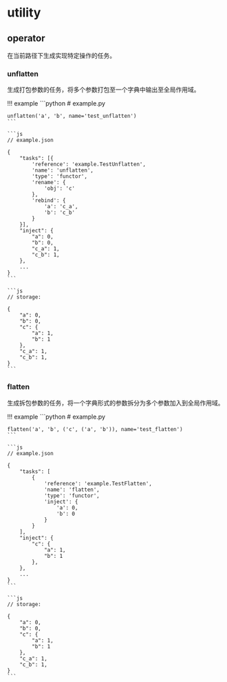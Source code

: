 # utility

## operator

在当前路径下生成实现特定操作的任务。

### unflatten

生成打包参数的任务，将多个参数打包至一个字典中输出至全局作用域。

!!! example
    ```python
    # example.py

    unflatten('a', 'b', name='test_unflatten')
    ```

    ```js
    // example.json

    {
        "tasks": [{
            'reference': 'example.TestUnflatten',
            'name': 'unflatten',
            'type': 'functor',
            'rename': {
                'obj': 'c'
            },
            'rebind': {
                'a': 'c_a',
                'b': 'c_b'
            }
        }],
        "inject": {
            "a": 0,
            "b": 0,
            "c_a": 1,
            "c_b": 1,
        },
        ...
    }
    ```

    ```js
    // storage:

    {
        "a": 0,
        "b": 0,
        "c": {
            "a": 1,
            "b": 1
        },
        "c_a": 1,
        "c_b": 1,
    }
    ```

### flatten

生成拆包参数的任务，将一个字典形式的参数拆分为多个参数加入到全局作用域。

!!! example
    ```python
    # example.py

    flatten('a', 'b', ('c', ('a', 'b')), name='test_flatten')
    ```

    ```js
    // example.json

    {
        "tasks": [
            {
                'reference': 'example.TestFlatten',
                'name': 'flatten',
                'type': 'functor',
                'inject': {
                    'a': 0, 
                    'b': 0
                }
            }
        ],
        "inject": {
            "c": {
                "a": 1,
                "b": 1
            },
        },
        ...
    }
    ```

    ```js
    // storage: 

    {
        "a": 0,
        "b": 0,
        "c": {
            "a": 1,
            "b": 1
        },
        "c_a": 1,
        "c_b": 1,
    }
    ```
